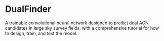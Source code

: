 # DualFinder
A trainable convolutional neural network designed to predict dual AGN candidates in large sky survey fields, with a comprehensive tutorial for how to design, train, and test the model.
